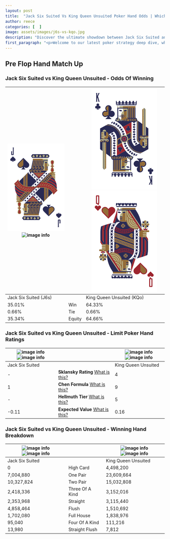 ```yaml
---
layout: post
title:  "Jack Six Suited Vs King Queen Unsuited Poker Hand Odds | Which Is The Better Hand In Poker? A Complete Guide"
author: reece
categories: [  ]
image: assets/images/j6s-vs-kqo.jpg
description: "Discover the ultimate showdown between Jack Six Suited and King Queen Unsuited in poker! Uncover the odds, strategies, and scenarios where one hand triumphs over the other. Get ready to up your poker game with this thrilling analysis."
first_paragraph: "<p>Welcome to our latest poker strategy deep dive, where we're pitting two distinct hands against each other in a high-stakes showdown: Jack Six Suited vs King Queen Unsuited.</p><p>In the dynamic world of poker, every decision counts, and knowing which hand holds the upper hand is key to your success at the table.</p><p>In this article, we'll dissect these two hands, explore the scenarios where one dominates the other, and equip you with the knowledge to make strategic choices that can tip the odds in your favor.</p><p>Get ready to unravel the intriguing dynamics of these poker hands and elevate your game to new heights.</p>"
---
```




[comment]: # (sp0)

## Pre Flop Hand Match Up

<div class="table hand-ratings" markdown="1"> 



### Jack Six Suited vs King Queen Unsuited - Odds Of Winning


    
| ![image info](assets/images/hand1/j.png) ![image info](assets/images/hand1/6s.png) |  | ![image info](assets/images/hand2/k.png) ![image info](assets/images/hand2/qo.png) |
| -------- | -------- | -------- |
| Jack Six Suited (J6s) |  | King Queen Unsuited (KQo) |
| 35.01% | Win | 64.33% |
| 0.66% | Tie | 0.66% |
| 35.34% | Equity | 64.66% |




[comment]: # (sp1)



### Jack Six Suited vs King Queen Unsuited - Limit Poker Hand Ratings


    
| ![image info](https://www.riverpairs.com/assets/images/hand1/j.png) ![image info](https://www.riverpairs.com/assets/images/hand1/6s.png) |  | ![image info](https://www.riverpairs.com/assets/images/hand2/k.png) ![image info](https://www.riverpairs.com/assets/images/hand2/qo.png) |
| -------- | -------- | -------- |
| Jack Six Suited |  | King Queen Unsuited |
| - | **Sklansky Rating** [What is this?](/sklansky-rating-explained) | 4 |
| 1 | **Chen Formula** [What is this?](/chen-formula-explained) | 9 |
| - | **Hellmuth Tier** [What is this?](/Hellmuth-tier-explained) | 5 |
| -0.11 | **Expected Value** [What is this?](/expected-value-explained) | 0.16 |




[comment]: # (sp2)



### Jack Six Suited vs King Queen Unsuited - Winning Hand Breakdown


    
| ![image info](https://www.riverpairs.com/assets/images/hand1/j.png) ![image info](https://www.riverpairs.com/assets/images/hand1/6s.png) |  | ![image info](https://www.riverpairs.com/assets/images/hand2/k.png) ![image info](https://www.riverpairs.com/assets/images/hand2/qo.png) |
| -------- | -------- | -------- |
| Jack Six Suited |  | King Queen Unsuited |
| 0 | High Card | 4,498,200 |
| 7,004,880 | One Pair | 23,609,664 |
| 10,327,824 | Two Pair | 15,032,808 |
| 2,418,336 | Three Of A Kind | 3,152,016 |
| 2,353,968 | Straight | 3,115,440 |
| 4,858,464 | Flush | 1,510,692 |
| 1,702,080 | Full House | 1,838,976 |
| 95,040 | Four Of A Kind | 111,216 |
| 13,980 | Straight Flush | 7,812 |




[comment]: # (sp3)



</div>

[comment]: # (sp4)



[comment]: # (sp5)


